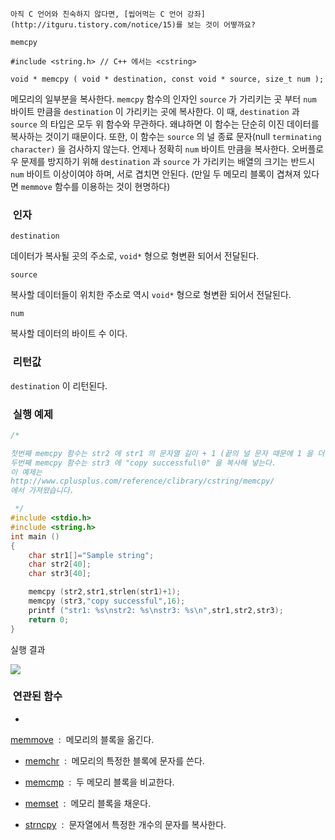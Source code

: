 


```warning
아직 C 언어와 친숙하지 않다면, [씹어먹는 C 언어 강좌](http://itguru.tistory.com/notice/15)를 보는 것이 어떻까요?

```

`memcpy`



```info
#include <string.h> // C++ 에서는 <cstring>

void * memcpy ( void * destination, const void * source, size_t num );

```

메모리의 일부분을 복사한다.
`memcpy` 함수의 인자인 `source` 가 가리키는 곳 부터 `num` 바이트 만큼을 `destination` 이 가리키는 곳에 복사한다.
이 때, `destination` 과 `source` 의 타입은 모두 위 함수와 무관하다. 왜냐하면 이 함수는 단순히 이진 데이터를 복사하는 것이기 때문이다. 또한, 이 함수는 `source` 의 널 종료 문자(null `terminating character)` 을 검사하지 않는다. 언제나 정확히 `num` 바이트 만큼을 복사한다.
오버플로우 문제를 방지하기 위해 `destination` 과 `source` 가 가리키는 배열의 크기는 반드시 `num` 바이트 이상이여야 하며, 서로 겹치면 안된다. (만일 두 메모리 블록이 겹쳐져 있다면 `memmove` 함수를 이용하는 것이 현명하다)



###  인자




`destination`

데이터가 복사될 곳의 주소로, `void*` 형으로 형변환 되어서 전달된다.

`source`

복사할 데이터들이 위치한 주소로 역시 `void*` 형으로 형변환 되어서 전달된다.

`num`

복사할 데이터의 바이트 수 이다.



###  리턴값




`destination` 이 리턴된다.



###  실행 예제


```cpp
/*

첫번째 memcpy 함수는 str2 에 str1 의 문자열 길이 + 1 (끝의 널 문자 때문에 1 을 더해줌) 만큼을 str2 에 복사해 넣는다.
두번째 memcpy 함수는 str3 에 "copy successful\0" 을 복사해 넣는다.
이 예제는
http://www.cplusplus.com/reference/clibrary/cstring/memcpy/
에서 가져왔습니다.

 */
#include <stdio.h>
#include <string.h>
int main ()
{
    char str1[]="Sample string";
    char str2[40];
    char str3[40];

    memcpy (str2,str1,strlen(str1)+1);
    memcpy (str3,"copy successful",16);
    printf ("str1: %s\nstr2: %s\nstr3: %s\n",str1,str2,str3);
    return 0;
}
```

실행 결과


![](http://img1.daumcdn.net/thumb/R1920x0/?fname=http%3A%2F%2Fcfile22.uf.tistory.com%2Fimage%2F110F06254BD40CE9845AFA)



###  연관된 함수


* 
 [memmove](http://itguru.tistory.com/78)  :  메모리의 블록을 옮긴다.



*  [memchr](http://itguru.tistory.com/92)  :  메모리의 특정한 블록에 문자를 쓴다.



*  [memcmp](http://itguru.tistory.com/84)  :  두 메모리 블록을 비교한다.



*  [memset](http://itguru.tistory.com/104)  :  메모리 블록을 채운다.

*  [strncpy](http://itguru.tistory.com/80)  :  문자열에서 특정한 개수의 문자를 복사한다.






